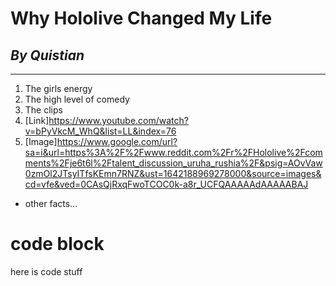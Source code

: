 # **Why Hololive Changed My Life**
## *By Quistian*
---
1. The girls energy
2. The high level of comedy
3. The clips 
4. [Link]https://www.youtube.com/watch?v=bPyVkcM_WhQ&list=LL&index=76
5. [Image]https://www.google.com/url?sa=i&url=https%3A%2F%2Fwww.reddit.com%2Fr%2FHololive%2Fcomments%2Fje6t6l%2Ftalent_discussion_uruha_rushia%2F&psig=AOvVaw0zmOl2JTsyITfsKEmn7RNZ&ust=1642188969278000&source=images&cd=vfe&ved=0CAsQjRxqFwoTCOC0k-a8r_UCFQAAAAAdAAAAABAJ
- other facts...

# code block
here is code stuff
